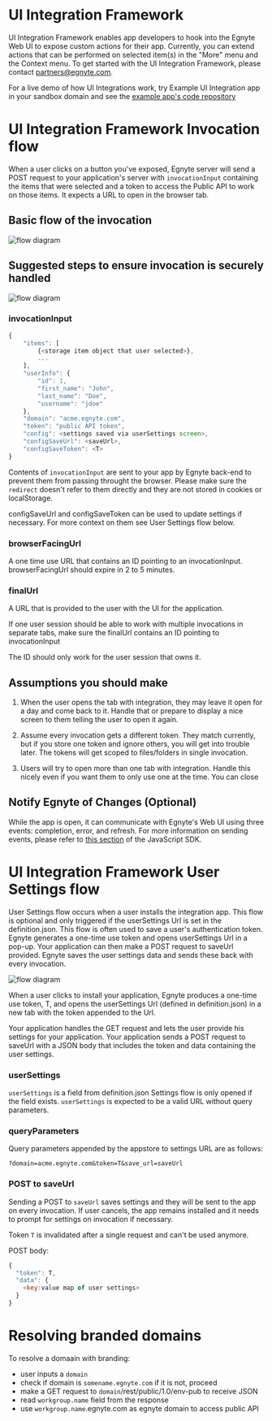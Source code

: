 # UI Integration Framework

UI Integration Framework enables app developers to hook into the Egnyte Web UI to expose custom actions for their app. Currently, you can extend actions that can be performed on selected item(s) in the "More" menu and the Context menu. To get started with the UI Integration Framework, please contact partners@egnyte.com.

For a live demo of how UI Integrations work, try Example UI Integration app in your sandbox domain and see the [example app's code repository](https://github.com/egnyte/example-UIntegration)

# UI Integration Framework Invocation flow

When a user clicks on a button you've exposed, Egnyte server will send a POST request to your application's server with `invocationInput` containing the items that were selected and a token to access the Public API to work on those items. It expects a URL to open in the browser tab.

## Basic flow of the invocation

![flow diagram](UIntegrate_flow_diagram.mermaid.png)



## Suggested steps to ensure invocation is securely handled

![flow diagram](UIntegrate_flow_diagram_session.mermaid.png)

### invocationInput

```js
{
    "items": [
        {<storage item object that user selected>},
        ...
    ],
    "userInfo": {
        "id": 1,
        "first_name": "John",
        "last_name": "Doe",
        "username": "jdoe"
    },
    "domain": "acme.egnyte.com",
    "token": "public API token",
    "config": <settings saved via userSettings screen>,
    "configSaveUrl": <saveUrl>,
    "configSaveToken": <T>
}
```

Contents of `invocationInput` are sent to your app by Egnyte back-end to prevent them from passing throught the browser. Please make sure the `redirect` doesn't refer to them directly and they are not stored in cookies or localStorage.

configSaveUrl and configSaveToken can be used to update settings if necessary. For more context on them see User Settings flow below.


### browserFacingUrl

A one time use URL that contains an ID pointing to an invocationInput.
browserFacingUrl should expire in 2 to 5 minutes.

### finalUrl

A URL that is provided to the user with the UI for the application.

If one user session should be able to work with multiple invocations in separate tabs, make sure the finalUrl contains an ID pointing to invocationInput

The ID should only work for the user session that owns it.


## Assumptions you should make

1. When the user opens the tab with integration, they may leave it open for a day and come back to it. Handle that or prepare to display a nice screen to them telling the user to open it again.

2. Assume every invocation gets a different token. They match currently, but if you store one token and ignore others, you will get into trouble later. The tokens will get scoped to files/folders in single invocation.

3. Users will try to open more than one tab with integration. Handle this nicely even if you want them to only use one at the time. You can close

## Notify Egnyte of Changes (Optional)

While the app is open, it can communicate with Egnyte's Web UI using three events: completion, error, and refresh. For more information on sending events, please refer to [this section](https://github.com/egnyte/egnyte-js-sdk/blob/master/src/docs/uintegrate.md) of the JavaScript SDK.


# UI Integration Framework User Settings flow

User Settings flow occurs when a user installs the integration app. This flow is optional and only triggered if the userSettings Url is set in the definition.json. This flow is often used to save a user's authentication token. Egnyte generates a one-time use token and opens userSettings Url in a pop-up. Your application can then make a POST request to saveUrl provided. Egnyte saves the user settings data and sends these back with every invocation.

![flow diagram](UIntegrate_settings_diagram.mermaid.png)

When a user clicks to install your application, Egnyte produces a one-time use token, T, and opens the userSettings Url (defined in definition.json) in a new tab with the token appended to the Url.

Your application handles the GET request and lets the user provide his settings for your application. Your application sends a POST request to saveUrl with a JSON body that includes the token and data containing the user settings.

### userSettings
`userSettings` is a field from definition.json
Settings flow is only opened if the field exists.
`userSettings` is expected to be a valid URL without query parameters.

### queryParameters
Query parameters appended by the appstore to settings URL are as follows:
```
?domain=acme.egnyte.com&token=T&save_url=saveUrl
```

### POST to saveUrl
Sending a POST to `saveUrl` saves settings and they will be sent to the app on every invocation. If user cancels, the app remains installed and it needs to prompt for settings on invocation if necessary.

Token `T` is invalidated after a single request and can't be used anymore.

POST body:
```js
{
  "token": T,
  "data": {
    <key:value map of user settings>
  }
}
```


# Resolving branded domains

To resolve a domaain with branding:

- user inputs a `domain`
- check if domain is `somename.egnyte.com` if it is not, proceed
- make a GET request to `domain`/rest/public/1.0/env-pub to receive JSON
- read `workgroup.name` field from the response
- use `workgroup.name`.egnyte.com as egnyte domain to access public API
